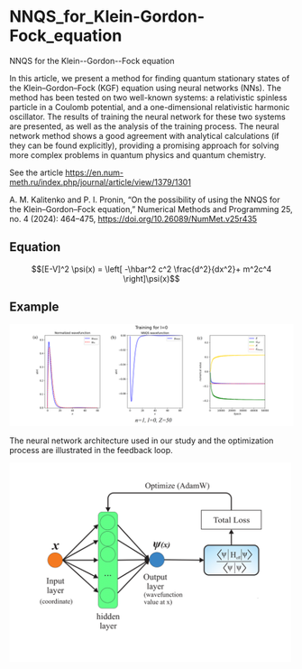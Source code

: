 # NNQS_for_Klein-Gordon-Fock_equation
NNQS for the Klein--Gordon--Fock equation

In this article, we present a method for finding quantum stationary states of the Klein–Gordon–Fock (KGF) equation using neural networks (NNs). The method has been tested on two well-known systems: a relativistic spinless particle in a Coulomb potential, and a one-dimensional relativistic harmonic oscillator. The results of training the neural network for these two systems are presented, as well as the analysis of the training process. The neural network method shows a good agreement with analytical calculations (if they can be found explicitly), providing a promising approach for solving more complex problems in quantum physics and quantum chemistry.

See the article  https://en.num-meth.ru/index.php/journal/article/view/1379/1301

A. M. Kalitenko and P. I. Pronin, “On the possibility of using the NNQS for the Klein–Gordon–Fock equation,” Numerical Methods and Programming 25, no. 4 (2024): 464–475, https://doi.org/10.26089/NumMet.v25r435


## Equation 
$$[E-V]^2 \psi(x) = \left[ -\hbar^2 c^2 \frac{d^2}{dx^2}+ m^2c^4 \right]\psi(x)$$

## Example
<img src="./1.png"  width="700" 
     height=auto>

The neural network architecture used in our study and the optimization
process are illustrated in the feedback loop.

<img src="./NN.png"  width="500" 
     height=auto>
